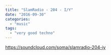 ```yaml
---
title: "SlamRadio - 204 - I/Y"
date: "2016-09-30"
categories: 
  - "music"
tags: 
  - "very good techno"
---
```


https://soundcloud.com/soma/slamradio-204-iy
